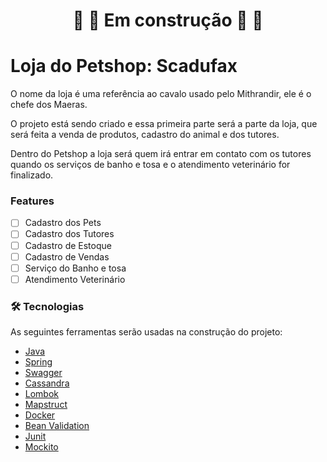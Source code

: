 <h1 align="center"> 🚧 🚧 Em construção  🚧 🚧 </h1>

# Loja do Petshop: Scadufax

<p> O nome da loja é uma referência ao cavalo usado pelo Mithrandir, ele é o chefe dos Maeras.</p>

<p> O projeto está sendo criado e essa primeira parte será a parte da loja, que será feita a venda de produtos, cadastro do animal e dos tutores.</p>

<p> Dentro do Petshop a loja será quem irá entrar em contato com os tutores quando os serviços de banho e tosa e o atendimento veterinário for finalizado.</p>

### Features

- [ ] Cadastro dos Pets
- [ ] Cadastro dos Tutores
- [ ] Cadastro de Estoque
- [ ] Cadastro de Vendas
- [ ] Serviço do Banho e tosa
- [ ] Atendimento Veterinário

### 🛠 Tecnologias

As seguintes ferramentas serão usadas na construção do projeto:



- [Java](https://www.java.com/pt-BR/)
- [Spring](https://spring.io/)
- [Swagger](https://swagger.io/)
- [Cassandra](https://cassandra.apache.org/_/index.html)
- [Lombok](https://projectlombok.org/)
- [Mapstruct](https://mapstruct.org/)
- [Docker](https://www.docker.com/)
- [Bean Validation](https://beanvalidation.org/)
- [Junit](https://junit.org/junit5/)
- [Mockito](https://site.mockito.org/)